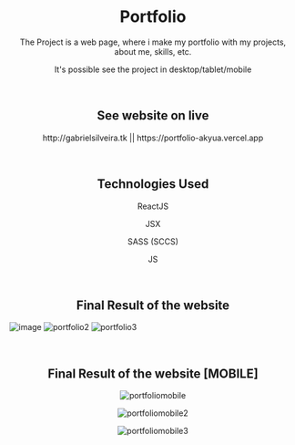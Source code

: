 <h1 align="center"> Portfolio </h1>

<p align="center"> The Project is a web page, where i make my portfolio with my projects, about me, skills, etc. </p>
<p align="center"> It's possible see the project in desktop/tablet/mobile </p>

<br>

<h2 align="center"> See website on live </h2>
<p align="center"> http://gabrielsilveira.tk || https://portfolio-akyua.vercel.app </p>

<br>

<h2 align="center"> Technologies Used </h2>

<p align="center"> ReactJS </p>
<p align="center"> JSX </p>
<p align="center"> SASS (SCCS) </p>
<p align="center"> JS </p>

<br>

<h2 align="center"> Final Result of the website </h2>

![image](https://user-images.githubusercontent.com/75745796/220470591-a21b5a5b-5d30-4f59-99c9-c3ab4c96677d.png)
![portfolio2](https://user-images.githubusercontent.com/75745796/220470549-f4f7cf87-87f8-45a3-ba06-09dbc4e754c6.png)
![portfolio3](https://user-images.githubusercontent.com/75745796/220470529-bfc6d5f7-0b04-4949-a119-460f7f35d449.png)

<br>

<h2 align="center"> Final Result of the website [MOBILE] </h2>

<div align="center">

![portfoliomobile](https://user-images.githubusercontent.com/75745796/220470544-f686d9c9-2a61-4618-9028-99a1f073e060.png)

![portfoliomobile2](https://user-images.githubusercontent.com/75745796/220470554-b61eb6ca-ad0c-4850-b9a6-fc357018405c.png)

![portfoliomobile3](https://user-images.githubusercontent.com/75745796/220470576-2eb9cb66-425d-4fa1-9f5e-3f5d1dd2d205.png)

</div>

